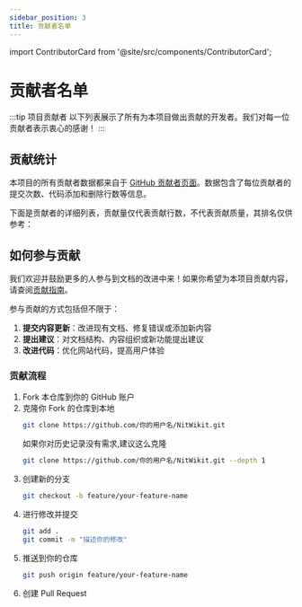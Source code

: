 ```yaml
---
sidebar_position: 3
title: 贡献者名单
---
```


import ContributorCard from '@site/src/components/ContributorCard';

# 贡献者名单

:::tip 项目贡献者
以下列表展示了所有为本项目做出贡献的开发者。我们对每一位贡献者表示衷心的感谢！
:::

## 贡献统计

本项目的所有贡献者数据都来自于 [GitHub 贡献者页面](https://github.com/8aka-Team/NitWikit/graphs/contributors)。数据包含了每位贡献者的提交次数、代码添加和删除行数等信息。

下面是贡献者的详细列表，贡献量仅代表贡献行数，不代表贡献质量，其排名仅供参考：

<ContributorCard repo="8aka-Team/NitWikit" />

## 如何参与贡献

我们欢迎并鼓励更多的人参与到文档的改进中来！如果你希望为本项目贡献内容，请查阅[贡献指南](https://github.com/8aka-Team/NitWikit/blob/main/CONTRIBUTING.md)。

参与贡献的方式包括但不限于：

1. **提交内容更新**：改进现有文档、修复错误或添加新内容
2. **提出建议**：对文档结构、内容组织或新功能提出建议
3. **改进代码**：优化网站代码，提高用户体验

### 贡献流程

1. Fork 本仓库到你的 GitHub 账户
2. 克隆你 Fork 的仓库到本地
   ```bash
   git clone https://github.com/你的用户名/NitWikit.git
   ```
   如果你对历史记录没有需求,建议这么克隆
   ```bash
   git clone https://github.com/你的用户名/NitWikit.git --depth 1
   ```
3. 创建新的分支
   ```bash
   git checkout -b feature/your-feature-name
   ```
4. 进行修改并提交
   ```bash
   git add .
   git commit -m "描述你的修改"
   ```
5. 推送到你的仓库
   ```bash
   git push origin feature/your-feature-name
   ```
6. 创建 Pull Request

